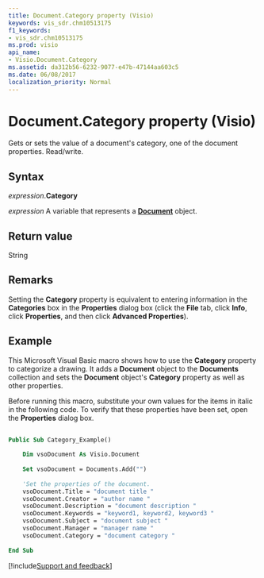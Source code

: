 ```yaml
---
title: Document.Category property (Visio)
keywords: vis_sdr.chm10513175
f1_keywords:
- vis_sdr.chm10513175
ms.prod: visio
api_name:
- Visio.Document.Category
ms.assetid: da312b56-6232-9077-e47b-47144aa603c5
ms.date: 06/08/2017
localization_priority: Normal
---
```



# Document.Category property (Visio)

Gets or sets the value of a document's category, one of the document properties. Read/write.


## Syntax

_expression_.**Category**

_expression_ A variable that represents a **[Document](Visio.Document.md)** object.


## Return value

String


## Remarks

Setting the **Category** property is equivalent to entering information in the **Categories** box in the **Properties** dialog box (click the **File** tab, click **Info**, click **Properties**, and then click **Advanced Properties**).

## Example

This Microsoft Visual Basic macro shows how to use the **Category** property to categorize a drawing. It adds a **Document** object to the **Documents** collection and sets the **Document** object's **Category** property as well as other properties.

Before running this macro, substitute your own values for the items in italic in the following code. To verify that these properties have been set, open the **Properties** dialog box.

```vb
 
Public Sub Category_Example() 
  
    Dim vsoDocument As Visio.Document  
 
    Set vsoDocument = Documents.Add("")  
 
    'Set the properties of the document.  
    vsoDocument.Title = "document title "  
    vsoDocument.Creator = "author name "  
    vsoDocument.Description = "document description "  
    vsoDocument.Keywords = "keyword1, keyword2, keyword3 "  
    vsoDocument.Subject = "document subject "  
    vsoDocument.Manager = "manager name "  
    vsoDocument.Category = "document category "  
 
End Sub
```

[!include[Support and feedback](~/includes/feedback-boilerplate.md)]